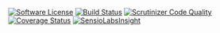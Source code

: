 [![Software License](https://img.shields.io/badge/license-MIT-brightgreen.svg?style=flat-square)](LICENSE.md) [![Build Status](https://travis-ci.org/ArthurHlt/sphring.svg?branch=dev)](https://travis-ci.org/ArthurHlt/sphring) [![Scrutinizer Code Quality](https://scrutinizer-ci.com/g/ArthurHlt/sphring/badges/quality-score.png?b=dev)](https://scrutinizer-ci.com/g/ArthurHlt/sphring/?branch=dev) [![Coverage Status](https://coveralls.io/repos/ArthurHlt/sphring/badge.png?branch=dev)](https://coveralls.io/r/ArthurHlt/sphring?branch=dev)
[![SensioLabsInsight](https://insight.sensiolabs.com/projects/99d94bef-8457-4395-a5c6-809ef2af1b4a/small.png)](https://insight.sensiolabs.com/projects/99d94bef-8457-4395-a5c6-809ef2af1b4a)


